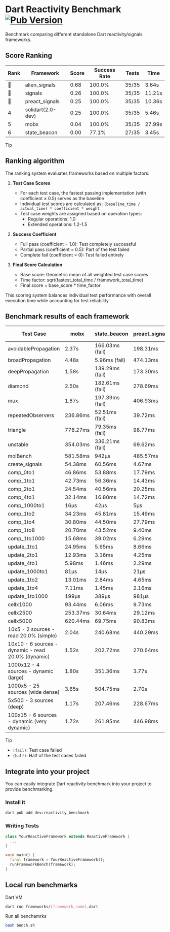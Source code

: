 # Dart Reactivity Benchmark [![Pub Version](https://img.shields.io/pub/v/reactivity_benchmark)](https://pub.dev/packages/reactivity_benchmark)

Benchmark comparing different standalone Dart reactivity/signals frameworks.

## Score Ranking

<!-- ranking start -->
| Rank | Framework | Score | Success Rate | Tests | Time |
|------|-----------|-------|--------------|-------|------|
| 🥇 | alien_signals | 0.68 | 100.0% | 35/35 | 3.64s |
| 🥈 | signals | 0.26 | 100.0% | 35/35 | 11.21s |
| 🥉 | preact_signals | 0.25 | 100.0% | 35/35 | 10.36s |
| 4 | solidart(2.0-dev) | 0.25 | 100.0% | 35/35 | 5.46s |
| 5 | mobx | 0.04 | 100.0% | 35/35 | 27.99s |
| 6 | state_beacon | 0.00 | 77.1% | 27/35 | 3.45s |

<!-- ranking end -->

> [!TIP]
> ## Ranking algorithm
>
> The ranking system evaluates frameworks based on multiple factors:
>
> 1. **Test Case Scores**
>    - For each test case, the fastest passing implementation (with coefficient ≥ 0.5) serves as the baseline
>    - Individual test scores are calculated as: `(baseline_time / actual_time) * coefficient * weight`
>    - Test case weights are assigned based on operation types:
>      - Regular operations: 1.0
>      - Extended operations: 1.2-1.5
>
> 2. **Success Coefficient**
>    - Full pass (coefficient = 1.0): Test completely successful
>    - Partial pass (coefficient = 0.5): Part of the test failed
>    - Complete fail (coefficient = 0): Test failed entirely
>
> 3. **Final Score Calculation**
>    - Base score: Geometric mean of all weighted test case scores
>    - Time factor: sqrt(fastest_total_time / framework_total_time)
>    - Final score = base_score * time_factor
>
> This scoring system balances individual test performance with overall execution time while accounting for test reliability.

## Benchmark results of each framework

<!-- test-case start -->
| Test Case | mobx | state_beacon | preact_signals | alien_signals | solidart(2.0-dev) | signals |
|---|---|---|---|---|---|---|
| avoidablePropagation | 2.37s | 166.03ms (fail) | 198.31ms | 185.10ms | 276.60ms | 212.31ms |
| broadPropagation | 4.48s | 5.96ms (fail) | 474.13ms | 347.44ms | 511.92ms | 457.30ms |
| deepPropagation | 1.58s | 139.29ms (fail) | 173.30ms | 125.40ms | 169.49ms | 171.92ms |
| diamond | 2.50s | 182.61ms (fail) | 278.69ms | 229.66ms | 349.72ms | 287.35ms |
| mux | 1.87s | 197.39ms (fail) | 406.93ms | 366.65ms | 449.88ms | 408.05ms |
| repeatedObservers | 236.86ms | 52.51ms (fail) | 39.72ms | 45.49ms | 81.55ms | 45.82ms |
| triangle | 778.27ms | 79.35ms (fail) | 98.77ms | 84.56ms | 126.29ms | 101.20ms |
| unstable | 354.03ms | 336.21ms (fail) | 69.62ms | 67.60ms | 96.47ms | 78.76ms |
| molBench | 581.58ms | 942μs | 485.57ms | 453.16ms | 494.10ms | 486.28ms |
| create_signals | 54.38ms | 60.56ms | 4.67ms | 21.18ms | 101.67ms | 25.17ms |
| comp_0to1 | 46.86ms | 53.88ms | 17.79ms | 7.97ms | 34.72ms | 11.76ms |
| comp_1to1 | 42.73ms | 56.36ms | 14.43ms | 4.29ms | 49.42ms | 27.30ms |
| comp_2to1 | 24.54ms | 40.56ms | 20.25ms | 2.36ms | 47.79ms | 9.11ms |
| comp_4to1 | 32.14ms | 16.80ms | 14.72ms | 8.49ms | 13.81ms | 1.90ms |
| comp_1000to1 | 16μs | 42μs | 5μs | 5μs | 21μs | 11μs |
| comp_1to2 | 34.23ms | 45.81ms | 15.49ms | 15.53ms | 29.34ms | 19.38ms |
| comp_1to4 | 30.80ms | 44.50ms | 27.79ms | 11.24ms | 35.95ms | 14.71ms |
| comp_1to8 | 20.70ms | 43.52ms | 9.40ms | 5.28ms | 24.17ms | 6.74ms |
| comp_1to1000 | 15.68ms | 39.02ms | 6.29ms | 3.63ms | 17.25ms | 4.34ms |
| update_1to1 | 24.95ms | 5.65ms | 8.66ms | 10.28ms | 16.50ms | 8.92ms |
| update_2to1 | 12.93ms | 3.16ms | 4.25ms | 2.31ms | 8.13ms | 4.46ms |
| update_4to1 | 5.98ms | 1.46ms | 2.29ms | 2.53ms | 4.14ms | 2.27ms |
| update_1000to1 | 81μs | 14μs | 21μs | 24μs | 40μs | 22μs |
| update_1to2 | 13.01ms | 2.84ms | 4.65ms | 5.20ms | 8.36ms | 4.47ms |
| update_1to4 | 7.11ms | 1.45ms | 2.16ms | 2.49ms | 4.13ms | 2.23ms |
| update_1to1000 | 199μs | 389μs | 981μs | 30μs | 172μs | 43μs |
| cellx1000 | 93.44ms | 6.06ms | 9.73ms | 7.18ms | 13.14ms | 9.75ms |
| cellx2500 | 253.37ms | 30.64ms | 29.12ms | 19.99ms | 52.28ms | 35.23ms |
| cellx5000 | 620.44ms | 69.75ms | 90.83ms | 52.04ms | 109.77ms | 80.24ms |
| 10x5 - 2 sources - read 20.0% (simple) | 2.04s | 240.68ms | 440.29ms | 222.87ms | 382.73ms | 526.29ms |
| 10x10 - 6 sources - dynamic - read 20.0% (dynamic) | 1.52s | 202.72ms | 270.64ms | 173.42ms | 254.40ms | 278.75ms |
| 1000x12 - 4 sources - dynamic (large) | 1.80s | 351.36ms | 3.77s | 285.62ms | 466.41ms | 3.75s |
| 1000x5 - 25 sources (wide dense) | 3.65s | 504.75ms | 2.70s | 412.77ms | 582.95ms | 3.43s |
| 5x500 - 3 sources (deep) | 1.17s | 207.46ms | 228.67ms | 187.96ms | 263.11ms | 226.74ms |
| 100x15 - 6 sources - dynamic (very dynamic) | 1.72s | 261.95ms | 446.98ms | 265.52ms | 379.46ms | 479.80ms |

<!-- test-case end -->

> [!TIP]
> - `(fail)`: Test case failed
> - `(half)`: Half of the test cases failed

## Integrate into your project

You can easily integrate Dart reactivity benchmark into your project to provide benchmarking.

### Install it

```bash
dart pub add dev:reactivity_benchmark
```

### Writing Tests

```dart
class YourReactiveFramework extends ReactiveFramework {
  ...
}

void main() {
  final framework = YourReactiveFramework();
  runFrameworkBench(framework);
}
```

## Local run benchmarks

Dart VM
```bash
dart run frameworks/[framework_name].dart
```

Run all benchamrks
```bash
bash bench.sh
```
